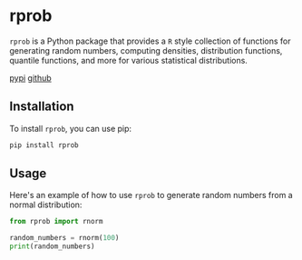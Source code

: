 # rprob

`rprob` is a Python package that provides a `R` style collection of functions for generating random numbers, computing densities, distribution functions, quantile functions, and more for various statistical distributions.

[pypi](https://pypi.org/project/rprob/)
[github](https://github.com/jinwook-chang/rprob)

## Installation

To install `rprob`, you can use pip:

```bash
pip install rprob
```

## Usage

Here's an example of how to use `rprob` to generate random numbers from a normal distribution:

```python
from rprob import rnorm

random_numbers = rnorm(100)
print(random_numbers)
```




